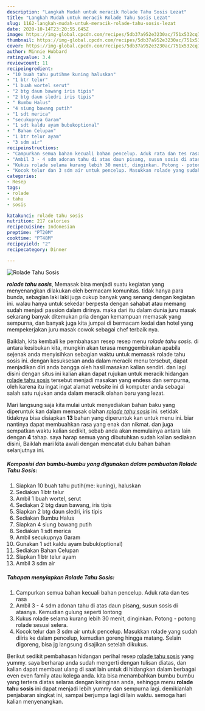 ```yaml
---
description: "Langkah Mudah untuk meracik Rolade Tahu Sosis Lezat"
title: "Langkah Mudah untuk meracik Rolade Tahu Sosis Lezat"
slug: 1162-langkah-mudah-untuk-meracik-rolade-tahu-sosis-lezat
date: 2020-10-14T23:20:55.645Z
image: https://img-global.cpcdn.com/recipes/5db37a952e3230ac/751x532cq70/rolade-tahu-sosis-foto-resep-utama.jpg
thumbnail: https://img-global.cpcdn.com/recipes/5db37a952e3230ac/751x532cq70/rolade-tahu-sosis-foto-resep-utama.jpg
cover: https://img-global.cpcdn.com/recipes/5db37a952e3230ac/751x532cq70/rolade-tahu-sosis-foto-resep-utama.jpg
author: Minnie Hubbard
ratingvalue: 3.4
reviewcount: 11
recipeingredient:
- "10 buah tahu putihme kuning haluskan"
- "1 btr telur"
- "1 buah wortel serut"
- "2 btg daun bawang iris tipis"
- "2 btg daun sledri iris tipis"
- " Bumbu Halus"
- "4 siung bawang putih"
- "1 sdt merica"
- "secukupnya Garam"
- "1 sdt kaldu ayam bubukoptional"
- " Bahan Celupan"
- "1 btr telur ayam"
- "3 sdm air"
recipeinstructions:
- "Campurkan semua bahan kecuali bahan pencelup. Aduk rata dan tes rasa"
- "Ambil 3 - 4 sdm adonan tahu di atas daun pisang, susun sosis di atasnya. Kemudian gulung seperti lontong"
- "Kukus rolade selama kurang lebih 30 menit, dinginkan. Potong - potong rolade sesuai selera."
- "Kocok telur dan 3 sdm air untuk pencelup. Masukkan rolade yang sudah diiris ke dalam pencelup, kemudian goreng hingga matang. Selain digoreng, bisa jg langsung disajikan setelah dikukus."
categories:
- Resep
tags:
- rolade
- tahu
- sosis

katakunci: rolade tahu sosis 
nutrition: 217 calories
recipecuisine: Indonesian
preptime: "PT20M"
cooktime: "PT48M"
recipeyield: "2"
recipecategory: Dinner

---
```



![Rolade Tahu Sosis](https://img-global.cpcdn.com/recipes/5db37a952e3230ac/751x532cq70/rolade-tahu-sosis-foto-resep-utama.jpg)

<b><i>rolade tahu sosis</i></b>, Memasak bisa menjadi suatu kegiatan yang menyenangkan dilakukan oleh bermacam komunitas. tidak hanya para bunda, sebagian laki laki juga cukup banyak yang senang dengan kegiatan ini. walau hanya untuk sekedar berpesta dengan sahabat atau memang sudah menjadi passion dalam dirinya. maka dari itu dalam dunia juru masak sekarang banyak ditemukan pria dengan kemampuan memasak yang sempurna, dan banyak juga kita jumpai di bermacam kedai dan hotel yang mempekerjakan juru masak cowok sebagai chef terbaik nya.

Baiklah, kita kembali ke pembahasan resep resep menu <i>rolade tahu sosis</i>. di antara kesibukan kita, mungkin akan terasa menggembirakan apabila sejenak anda menyisihkan sebagian waktu untuk memasak rolade tahu sosis ini. dengan kesuksesan anda dalam meracik menu tersebut, dapat menjadikan diri anda bangga oleh hasil masakan kalian sendiri. dan lagi disini dengan situs ini kalian akan dapat rujukan untuk meracik hidangan <u>rolade tahu sosis</u> tersebut menjadi masakan yang endess dan sempurna, oleh karena itu ingat ingat alamat website ini di komputer anda sebagai salah satu rujukan anda dalam meracik olahan baru yang lezat.




Mari langsung saja kita mulai untuk menyediakan bahan baku yang diperuntuk kan dalam memasak olahan <u><i>rolade tahu sosis</i></u> ini. setidak tidaknya bisa disiapkan <b>13</b> bahan yang diperuntuk kan untuk menu ini. biar nantinya dapat membuahkan rasa yang enak dan nikmat. dan juga sempatkan waktu kalian sedikit, sebab anda akan memulainya antara lain dengan <b>4</b> tahap. saya harap semua yang dibutuhkan sudah kalian sediakan disini, Baiklah mari kita awali dengan mencatat dulu bahan bahan selanjutnya ini.

<!--inarticleads1-->

##### Komposisi dan bumbu-bumbu yang digunakan dalam pembuatan Rolade Tahu Sosis:

1. Siapkan 10 buah tahu putih(me: kuning), haluskan
1. Sediakan 1 btr telur
1. Ambil 1 buah wortel, serut
1. Sediakan 2 btg daun bawang, iris tipis
1. Siapkan 2 btg daun sledri, iris tipis
1. Sediakan  Bumbu Halus
1. Siapkan 4 siung bawang putih
1. Sediakan 1 sdt merica
1. Ambil secukupnya Garam
1. Gunakan 1 sdt kaldu ayam bubuk(optional)
1. Sediakan  Bahan Celupan
1. Siapkan 1 btr telur ayam
1. Ambil 3 sdm air




<!--inarticleads2-->

##### Tahapan menyiapkan Rolade Tahu Sosis:

1. Campurkan semua bahan kecuali bahan pencelup. Aduk rata dan tes rasa
1. Ambil 3 - 4 sdm adonan tahu di atas daun pisang, susun sosis di atasnya. Kemudian gulung seperti lontong
1. Kukus rolade selama kurang lebih 30 menit, dinginkan. Potong - potong rolade sesuai selera.
1. Kocok telur dan 3 sdm air untuk pencelup. Masukkan rolade yang sudah diiris ke dalam pencelup, kemudian goreng hingga matang. Selain digoreng, bisa jg langsung disajikan setelah dikukus.




Berikut sedikit pembahasan hidangan perihal resep <u>rolade tahu sosis</u> yang yummy. saya berharap anda sudah mengerti dengan tulisan diatas, dan kalian dapat membuat ulang di saat lain untuk di hidangkan dalam berbagai even even family atau kolega anda. kita bisa menambahkan bumbu bumbu yang tertera diatas selaras dengan keinginan anda, sehingga menu <b>rolade tahu sosis</b> ini dapat menjadi lebih yummy dan sempurna lagi. demikianlah penjabaran singkat ini, sampai berjumpa lagi di lain waktu. semoga hari kalian menyenangkan.
